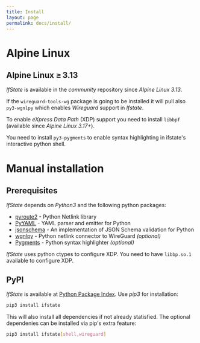 ```yaml
---
title: Install
layout: page
permalink: docs/install/
---
```


# Alpine Linux


## Alpine Linux ≥ 3.13

*IfState* is available in the *community* repository since *Alpine Linux 3.13*.

If the `wireguard-tools-wg` package is going to be installed it will pull also `py3-wgnlpy` which enables *Wireguard* support in *Ifstate*.

To enable *eXpress Data Path* (XDP) support you need to install `libbpf` (available since *Alpine Linux 3.17+*).

You need to install `py3-pygments` to enable syntax highlighting in ifstate's interactive python shell.

# Manual installation

## Prerequisites

*IfState* depends on *Python3* and the following python packages:
- [pyroute2](https://pyroute2.org/) - Python Netlink library
- [PyYAML](https://pyyaml.org/) - YAML parser and emitter for Python
- [jsonschema](https://github.com/Julian/jsonschema) - An implementation of JSON Schema validation for Python
- [wgnlpy](https://github.com/ArgosyLabs/wgnlpy) - Python netlink connector to WireGuard *(optional)*
- [Pygments](https://pygments.org/) - Python syntax highlighter *(optional)*

*IfState* uses python ctypes to configure XDP. You need to have `libbp.so.1` available to configure XDP.

## PyPI

*IfState* is available at [Python Package Index](https://pypi.org/project/ifstate/).  Use *pip3* for installation:

```bash
pip3 install ifstate
```

This will also install all dependencies if not already statisfied. The optional dependenies can be installed via pip's extra feature:

```bash
pip3 install ifstate[shell,wireguard]
```
